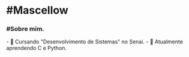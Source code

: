 <h1>#Mascellow</h1>

<h3>#Sobre mim.</h3>
- 🔭 Cursando "Desenvolvimento de Sistemas" no Senai.
- 🌱 Atualmente aprendendo C e Python.
